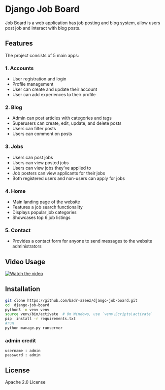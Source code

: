 # Django Job Board
Job Board is a web application has job posting and blog system, allow users post job and interact with blog posts.
## Features

The project consists of 5 main apps:

### 1. Accounts
- User registration and login
- Profile management
- User can create and update their account
- User can add experiences to their profile

### 2. Blog
- Admin can post articles with categories and tags
- Superusers can create, edit, update, and delete posts
- Users can filter posts
- Users can comment on posts

### 3. Jobs
- Users can post jobs
- Users can view posted jobs
- Users can view jobs they've applied to
- Job posters can view applicants for their jobs
- Both registered users and non-users can apply for jobs

### 4. Home
- Main landing page of the website
- Features a job search functionality
- Displays popular job categories
- Showcases top 6 job listings

### 5. Contact
- Provides a contact form for anyone to send messages to the website administrators

## Video Usage
[![Watch the video](https://i.ibb.co/JnxKLNN/full-video-Cover.jpg)](https://www.youtube.com/watch?v=oWY2uQypCiM)

## Installation

```sh
git clone https://github.com/badr-azeez/django-job-board.git
cd  django-job-board
python3 -m venv venv
source venv/bin/activate  # On Windows, use `venv\Scripts\activate`
pip  install -r requirements.txt
#run
python manage.py runserver
```
### admin credit
```
username : admin
password : admin
```
## License

Apache 2.0 License
